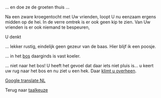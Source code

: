 ... en doe ze de groeten thuis ...

Na een zware kroegentocht met Uw vrienden, loopt U nu eenzaam ergens midden op de hei.
In de verre omtrek is er ook geen kip te zien. Van Uw vrienden is er ook niemand te bespeuren,

U denkt

... lekker rustig, eindelijk geen gezeur van de baas. Hier blijf ik een poosje.

... in het [bos](bos/donker-bos.md) daarginds is vast koeler.

... niet naar het bos! U heeft het gevoel dat daar iets niet pluis is... 
    u keert uw rug naar het bos en nu ziet u een hek. Daar [klimt u overheen](over-het-hek/wei.md).


[Google translate NL](https://translate.google.com/#nl/en/)

Terug naar [taalkeuze](../language.md)
